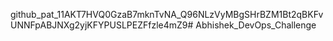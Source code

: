 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# Abhishek_DevOps_Challenge
